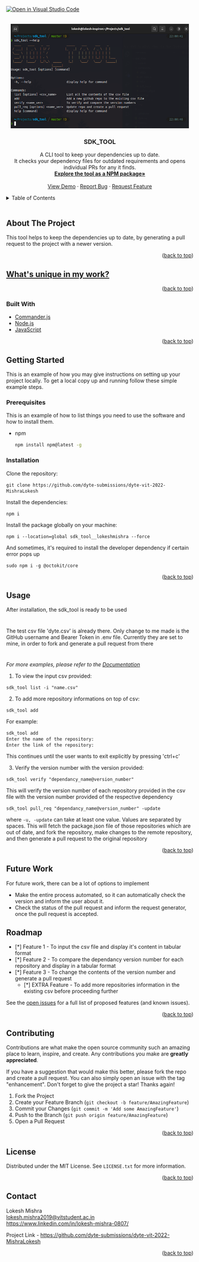 [![Open in Visual Studio Code](https://classroom.github.com/assets/open-in-vscode-c66648af7eb3fe8bc4f294546bfd86ef473780cde1dea487d3c4ff354943c9ae.svg)](https://classroom.github.com/online_ide?assignment_repo_id=7944740&assignment_repo_type=AssignmentRepo)
<div id="top"></div>


<!-- PROJECT LOGO -->
<br />
<div align="center">
  <a href="https://github.com/dyte-submissions/dyte-vit-2022-MishraLokesh">
    <img src="./img.png" alt="Logo" width="480" height="280">
  </a>

<h3 align="center">SDK_TOOL</h3>

  <p align="center">
    A CLI tool to keep your dependencies up to date.<br>It checks your dependency files for outdated requirements and opens individual PRs for any it finds.
    <br />
    <a href="https://www.npmjs.com/package/sdk_tool__lokeshmishra"><strong>Explore the tool as a NPM package»</strong></a>
    <br />
    <br />
    <a href="https://drive.google.com/drive/folders/1gVUOrAq3DDapNVdH4sKVcqVPHDwynkhd?usp=sharing">View Demo</a>
    ·
    <a href="https://github.com/dyte-submissions/dyte-vit-2022-MishraLokesh">Report Bug</a>
    ·
    <a href="https://github.com/dyte-submissions/dyte-vit-2022-MishraLokesh">Request Feature</a>
  </p>
</div>



<!-- TABLE OF CONTENTS -->
<details>
  <summary>Table of Contents</summary>
  <ol>
    <li>
      <a href="#about-the-project">About The Project</a>
      <ul>
        <li><a href="#built-with">Built With</a></li>
      </ul>
    </li>
    <li>
      <a href="#getting-started">Getting Started</a>
      <ul>
        <li><a href="#prerequisites">Prerequisites</a></li>
        <li><a href="#installation">Installation</a></li>
      </ul>
    </li>
    <li><a href="#usage">Usage</a></li>
    <li><a href="#roadmap">Roadmap</a></li>
    <li><a href="#contributing">Contributing</a></li>
    <li><a href="#license">License</a></li>
    <li><a href="#contact">Contact</a></li>
    <li><a href="#acknowledgments">Acknowledgments</a></li>
  </ol>
</details>
    <br />



<!-- ABOUT THE PROJECT -->
## About The Project

This tool helps to keep the dependencies up to date, by generating a pull request to the project with a newer version. 

<p align="right">(<a href="#top">back to top</a>)</p>



<!-- WHAT'S UNIQUE IN MY WORK -->
## <a href="./test.md">What's unique in my work?</a> 



<p align="right">(<a href="#top">back to top</a>)</p>

### Built With

* [Commander.js](https://www.npmjs.com/package/commander)
* [Node.js](https://nodejs.org/en/)
* [JavaScript](https://developer.mozilla.org/en-US/docs/Web/JavaScript)

<p align="right">(<a href="#top">back to top</a>)</p>



<!-- GETTING STARTED -->
## Getting Started

This is an example of how you may give instructions on setting up your project locally.
To get a local copy up and running follow these simple example steps.

### Prerequisites

This is an example of how to list things you need to use the software and how to install them.
* npm
  ```sh
  npm install npm@latest -g
  ```
### Installation

Clone the repository:

```
git clone https://github.com/dyte-submissions/dyte-vit-2022-MishraLokesh
```

Install the dependencies:

```
npm i
```

Install the package globally on your machine:

```
npm i --location=global sdk_tool__lokeshmishra --force
```
And sometimes, it's required to install the developer dependency if certain error pops up

```
sudo npm i -g @octokit/core
```


<p align="right">(<a href="#top">back to top</a>)</p>



<!-- USAGE EXAMPLES -->
## Usage

After installation, the sdk_tool is ready to be used
#
The test csv file 'dyte.csv' is already there.
Only change to me made is the GitHub username and Bearer Token in .env file. Currently they are set to mine, in order to fork and generate a pull request from there
#

_For more examples, please refer to the [Documentation](https://example.com)_

1. To view the input csv provided:

```
sdk_tool list -i "name.csv"
```

2. To add more repository informations on top of csv:

```
sdk_tool add
```

For example:

```
sdk_tool add
Enter the name of the repository: 
Enter the link of the repository: 
```

This continues until the user wants to exit explicitly by pressing 'ctrl+c'

3. Verify the version number with the version provided:

```
sdk_tool verify "dependancy_name@version_number"
```

This will verify the version number of each repository provided in the csv file with the version number provided of the respective dependency

```
sdk_tool pull_req "dependancy_name@version_number" -update
```

where `-u, -update` can take at least one value. Values are separated by spaces.
This will fetch the package.json file of those repositories which are out of date, and fork the repository, make changes to the remote repository, and then generate a pull request to the original repository

<p align="right">(<a href="#top">back to top</a>)</p>

<!-- FUTURE WORK -->
## Future Work
For future work, there can be a lot of options to implement
* Make the entire process automated, so it can automatically check the version and inform the user about it.
* Check the status of the pull request and inform the request generator, once the pull request is accepted.

<!-- ROADMAP -->
## Roadmap

- [*] Feature 1 - To input the csv file and display it's content in tabular format
- [*] Feature 2 - To compare the dependancy version number for each repository and display in a tabular format
- [*] Feature 3 - To change the contents of the version number and generate a pull request
    - [*] EXTRA Feature - To add more repositories information in the existing csv before proceeding further

See the [open issues](https://github.com/dyte-submissions/dyte-vit-2022-MishraLokesh/issues) for a full list of proposed features (and known issues).

<p align="right">(<a href="#top">back to top</a>)</p>



<!-- CONTRIBUTING -->
## Contributing

Contributions are what make the open source community such an amazing place to learn, inspire, and create. Any contributions you make are **greatly appreciated**.

If you have a suggestion that would make this better, please fork the repo and create a pull request. You can also simply open an issue with the tag "enhancement".
Don't forget to give the project a star! Thanks again!

1. Fork the Project
2. Create your Feature Branch (`git checkout -b feature/AmazingFeature`)
3. Commit your Changes (`git commit -m 'Add some AmazingFeature'`)
4. Push to the Branch (`git push origin feature/AmazingFeature`)
5. Open a Pull Request

<p align="right">(<a href="#top">back to top</a>)</p>



<!-- LICENSE -->
## License

Distributed under the MIT License. See `LICENSE.txt` for more information.

<p align="right">(<a href="#top">back to top</a>)</p>



<!-- CONTACT -->
## Contact

Lokesh Mishra<br>
lokesh.mishra2019@vitstudent.ac.in<br>
https://www.linkedin.com/in/lokesh-mishra-0807/


Project Link - https://github.com/dyte-submissions/dyte-vit-2022-MishraLokesh

<p align="right">(<a href="#top">back to top</a>)</p>

